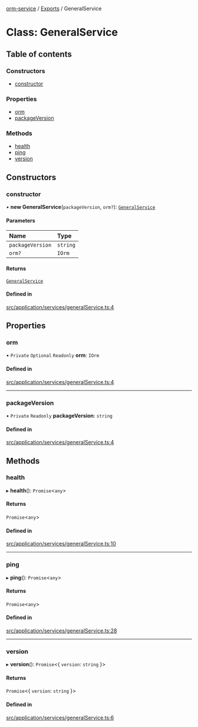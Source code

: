 [orm-service](../README.md) / [Exports](../modules.md) / GeneralService

# Class: GeneralService

## Table of contents

### Constructors

- [constructor](GeneralService.md#constructor)

### Properties

- [orm](GeneralService.md#orm)
- [packageVersion](GeneralService.md#packageversion)

### Methods

- [health](GeneralService.md#health)
- [ping](GeneralService.md#ping)
- [version](GeneralService.md#version)

## Constructors

### constructor

• **new GeneralService**(`packageVersion`, `orm?`): [`GeneralService`](GeneralService.md)

#### Parameters

| Name | Type |
| :------ | :------ |
| `packageVersion` | `string` |
| `orm?` | `IOrm` |

#### Returns

[`GeneralService`](GeneralService.md)

#### Defined in

[src/application/services/generalService.ts:4](https://github.com/lambda-orm/lambdaorm-svc/blob/c3125b9eb5322ac4673a26ba4710ffb3a3545f04/src/application/services/generalService.ts#L4)

## Properties

### orm

• `Private` `Optional` `Readonly` **orm**: `IOrm`

#### Defined in

[src/application/services/generalService.ts:4](https://github.com/lambda-orm/lambdaorm-svc/blob/c3125b9eb5322ac4673a26ba4710ffb3a3545f04/src/application/services/generalService.ts#L4)

___

### packageVersion

• `Private` `Readonly` **packageVersion**: `string`

#### Defined in

[src/application/services/generalService.ts:4](https://github.com/lambda-orm/lambdaorm-svc/blob/c3125b9eb5322ac4673a26ba4710ffb3a3545f04/src/application/services/generalService.ts#L4)

## Methods

### health

▸ **health**(): `Promise`\<`any`\>

#### Returns

`Promise`\<`any`\>

#### Defined in

[src/application/services/generalService.ts:10](https://github.com/lambda-orm/lambdaorm-svc/blob/c3125b9eb5322ac4673a26ba4710ffb3a3545f04/src/application/services/generalService.ts#L10)

___

### ping

▸ **ping**(): `Promise`\<`any`\>

#### Returns

`Promise`\<`any`\>

#### Defined in

[src/application/services/generalService.ts:28](https://github.com/lambda-orm/lambdaorm-svc/blob/c3125b9eb5322ac4673a26ba4710ffb3a3545f04/src/application/services/generalService.ts#L28)

___

### version

▸ **version**(): `Promise`\<\{ `version`: `string`  }\>

#### Returns

`Promise`\<\{ `version`: `string`  }\>

#### Defined in

[src/application/services/generalService.ts:6](https://github.com/lambda-orm/lambdaorm-svc/blob/c3125b9eb5322ac4673a26ba4710ffb3a3545f04/src/application/services/generalService.ts#L6)
